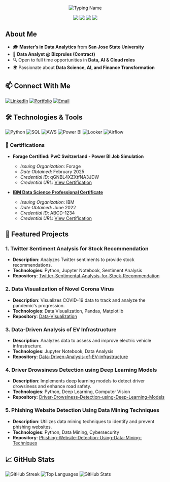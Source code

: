<p align="center">
  <img src="https://readme-typing-svg.demolab.com?font=Fira+Code&weight=600&size=30&duration=3000&pause=500&color=87CEEB&center=true&vCenter=true&width=700&height=50&lines=Rohan+Mayukh+Ungarala" alt="Typing Name">
</p>

<p align="center">
  <img src="https://img.shields.io/badge/Lifelong_Learner_and_Innovator-FF6347?style=for-the-badge&logo=riseup&logoColor=white" />
  <img src="https://img.shields.io/badge/Passionate_About_Data,_AI,_and_Cloud-FF9800?style=for-the-badge&logo=aws&logoColor=white" />
  <img src="https://img.shields.io/badge/Building_Impactful_Tech_Solutions-4CAF50?style=for-the-badge&logo=github&logoColor=white" />
  <img src="https://img.shields.io/badge/Continuously_Expanding_My_Knowledge-1E90FF?style=for-the-badge&logo=python&logoColor=white" />
</p>

## About Me
- 🎓 **Master’s in Data Analytics** from **San Jose State University**
- 💼 **Data Analyst @ Bizprules (Contract)**
- 🔍 Open to full time opportunities in **Data, AI & Cloud roles**
- 🌍 Passionate about **Data Science, AI, and Finance Transformation**

## 📫 Connect With Me
[![LinkedIn](https://img.shields.io/badge/-LinkedIn-blue?style=flat&logo=Linkedin)](https://www.linkedin.com/in/mayukh-u/)
[![Portfolio](https://img.shields.io/badge/-Portfolio-181717?style=flat&logo=github)](https://github.com/RohanUngarala)
[![Email](https://img.shields.io/badge/-Email-c14438?style=flat&logo=gmail&logoColor=white)](mailto:rohanmayukh@gmail.com)

## 🛠️ Technologies & Tools
![Python](https://img.shields.io/badge/-Python-333?style=flat&logo=python)
![SQL](https://img.shields.io/badge/-SQL-333?style=flat&logo=postgresql)
![AWS](https://img.shields.io/badge/-AWS-232F3E?style=flat&logo=amazon-aws)
![Power BI](https://img.shields.io/badge/-Power%20BI-F2C811?style=flat&logo=power-bi)
![Looker](https://img.shields.io/badge/-Looker-4285F4?style=flat&logo=looker)
![Airflow](https://img.shields.io/badge/-Airflow-017CEE?style=flat&logo=apache-airflow)

### 📜 Certifications

- **Forage Certified: PwC Switzerland - Power BI Job Simulation**
  - *Issuing Organization*: Forage
  - *Date Obtained*: February 2025
  - *Credential ID*: qGNBL4XZXtfNA3JDW
  - *Credential URL*: [View Certification](https://forage-uploads-prod.s3.amazonaws.com/completion-certificates/4sLyCPgmsy8DA6Dh3/a87GpgE6tiku7q3gu_4sLyCPgmsy8DA6Dh3_rrgJJTCiqqiWAQWSL_1740180306371_completion_certificate.pdf)

- **[IBM Data Science Professional Certificate](https://www.coursera.org/professional-certificates/ibm-data-science)**
  - *Issuing Organization*: IBM
  - *Date Obtained*: June 2022
  - *Credential ID*: ABCD-1234
  - *Credential URL*: [View Certification](https://www.coursera.org/account/accomplishments/certificate/ABCD-1234)


## 📂 Featured Projects

### 1. Twitter Sentiment Analysis for Stock Recommendation
- **Description**: Analyzes Twitter sentiments to provide stock recommendations.
- **Technologies**: Python, Jupyter Notebook, Sentiment Analysis
- **Repository**: [Twitter-Sentimental-Analysis-for-Stock-Recommendation](https://github.com/RohanUngarala/Twitter-Sentimental-Analysis-for-Stock-Recommendation)

### 2. Data Visualization of Novel Corona Virus
- **Description**: Visualizes COVID-19 data to track and analyze the pandemic's progression.
- **Technologies**: Data Visualization, Pandas, Matplotlib
- **Repository**: [Data-Visualization](https://github.com/RohanUngarala/Data-Visualization)

### 3. Data-Driven Analysis of EV Infrastructure
- **Description**: Analyzes data to assess and improve electric vehicle infrastructure.
- **Technologies**: Jupyter Notebook, Data Analysis
- **Repository**: [Data-Driven-Analysis-of-EV-infrastructure](https://github.com/RohanUngarala/Data-Driven-Analysis-of-EV-infrastructure)

### 4. Driver Drowsiness Detection using Deep Learning Models
- **Description**: Implements deep learning models to detect driver drowsiness and enhance road safety.
- **Technologies**: Python, Deep Learning, Computer Vision
- **Repository**: [Driver-Drowsiness-Detection-using-Deep-Learning-Models](https://github.com/RohanUngarala/Driver-Drowsiness-Detection-using-Deep-Learning-Models)

### 5. Phishing Website Detection Using Data Mining Techniques
- **Description**: Utilizes data mining techniques to identify and prevent phishing websites.
- **Technologies**: Python, Data Mining, Cybersecurity
- **Repository**: [Phishing-Website-Detection-Using-Data-Mining-Techniques](https://github.com/RohanUngarala/Phishing-Website-Detection-Using-Data-Mining-Techniques)










## 📈 GitHub Stats
![GitHub Streak](https://streak-stats.demolab.com?user=RohanUngarala&theme=dark&hide_border=true)
![Top Languages](https://github-readme-stats.vercel.app/api/top-langs/?username=RohanUngarala&layout=compact&theme=dark)
![GitHub Stats](https://github-readme-stats.vercel.app/api?username=RohanUngarala&show_icons=true&theme=dark)


